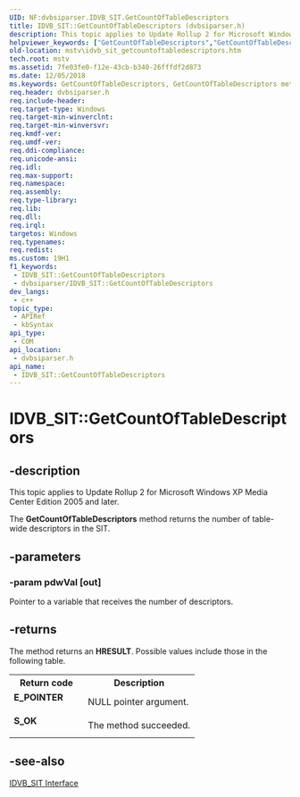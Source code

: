```yaml
---
UID: NF:dvbsiparser.IDVB_SIT.GetCountOfTableDescriptors
title: IDVB_SIT::GetCountOfTableDescriptors (dvbsiparser.h)
description: This topic applies to Update Rollup 2 for Microsoft Windows XP Media Center Edition 2005 and later.
helpviewer_keywords: ["GetCountOfTableDescriptors","GetCountOfTableDescriptors method [Microsoft TV Technologies]","GetCountOfTableDescriptors method [Microsoft TV Technologies]","IDVB_SIT interface","IDVB_SIT interface [Microsoft TV Technologies]","GetCountOfTableDescriptors method","IDVB_SIT.GetCountOfTableDescriptors","IDVB_SIT::GetCountOfTableDescriptors","IDVB_SITGetCountOfTableDescriptors","dvbsiparser/IDVB_SIT::GetCountOfTableDescriptors","mstv.idvb_sit_getcountoftabledescriptors"]
old-location: mstv\idvb_sit_getcountoftabledescriptors.htm
tech.root: mstv
ms.assetid: 7fe03fe0-f12e-43cb-b340-26fffdf2d873
ms.date: 12/05/2018
ms.keywords: GetCountOfTableDescriptors, GetCountOfTableDescriptors method [Microsoft TV Technologies], GetCountOfTableDescriptors method [Microsoft TV Technologies],IDVB_SIT interface, IDVB_SIT interface [Microsoft TV Technologies],GetCountOfTableDescriptors method, IDVB_SIT.GetCountOfTableDescriptors, IDVB_SIT::GetCountOfTableDescriptors, IDVB_SITGetCountOfTableDescriptors, dvbsiparser/IDVB_SIT::GetCountOfTableDescriptors, mstv.idvb_sit_getcountoftabledescriptors
req.header: dvbsiparser.h
req.include-header: 
req.target-type: Windows
req.target-min-winverclnt: 
req.target-min-winversvr: 
req.kmdf-ver: 
req.umdf-ver: 
req.ddi-compliance: 
req.unicode-ansi: 
req.idl: 
req.max-support: 
req.namespace: 
req.assembly: 
req.type-library: 
req.lib: 
req.dll: 
req.irql: 
targetos: Windows
req.typenames: 
req.redist: 
ms.custom: 19H1
f1_keywords:
 - IDVB_SIT::GetCountOfTableDescriptors
 - dvbsiparser/IDVB_SIT::GetCountOfTableDescriptors
dev_langs:
 - c++
topic_type:
 - APIRef
 - kbSyntax
api_type:
 - COM
api_location:
 - dvbsiparser.h
api_name:
 - IDVB_SIT::GetCountOfTableDescriptors
---
```


# IDVB_SIT::GetCountOfTableDescriptors


## -description

This topic applies to Update Rollup 2 for Microsoft Windows XP Media Center Edition 2005 and later.
        



The <b>GetCountOfTableDescriptors</b> method returns the number of table-wide descriptors in the SIT.

## -parameters

### -param pdwVal [out]

Pointer to a variable that receives the number of descriptors.

## -returns

The method returns an <b>HRESULT</b>. Possible values include those in the following table.

<table>
<tr>
<th>Return code</th>
<th>Description</th>
</tr>
<tr>
<td width="40%">
<dl>
<dt><b>E_POINTER</b></dt>
</dl>
</td>
<td width="60%">
NULL pointer argument.

</td>
</tr>
<tr>
<td width="40%">
<dl>
<dt><b>S_OK</b></dt>
</dl>
</td>
<td width="60%">
The method succeeded.

</td>
</tr>
</table>

## -see-also

<a href="/previous-versions/windows/desktop/api/dvbsiparser/nn-dvbsiparser-idvb_sit">IDVB_SIT Interface</a>


